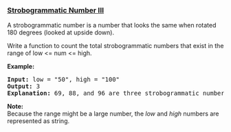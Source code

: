 ### [Strobogrammatic Number III](https://leetcode.com/problems/strobogrammatic-number-iii)

<p>A strobogrammatic number is a number that looks the same when rotated 180 degrees (looked at upside down).</p>

<p>Write a function to count the total strobogrammatic numbers that exist in the range of low &lt;= num &lt;= high.</p>

<p><b>Example:</b></p>

<pre>
<b>Input:</b> low = &quot;50&quot;, high = &quot;100&quot;
<b>Output:</b> 3 
<strong>Explanation: </strong>69, 88, and 96 are three strobogrammatic numbers.</pre>

<p><strong>Note:</strong><br />
Because the range might be a large number, the <em>low</em> and <em>high</em> numbers are represented as string.</p>
